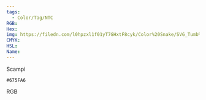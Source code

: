 ```yaml
---
tags:
  - Color/Tag/NTC
RGB:
Hex:
img: https://filedn.com/l0hpzxl1f01yT7GHxtF8cyk/Color%20Snake/SVG_Tumb%20Mass%20No%20Name/675FA6.svg
CMYK:
HSL:
Name:
---
```

Scampi
```palette
#675FA6
```
RGB
